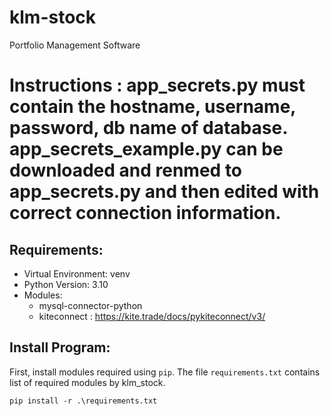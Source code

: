 # klm-stock
Portfolio Management Software

# Instructions : app_secrets.py must contain the hostname, username, password, db name of database. app_secrets_example.py can be downloaded and renmed to app_secrets.py and then edited with correct connection information.

## Requirements:
- Virtual Environment: venv
- Python Version: 3.10
- Modules:
    - mysql-connector-python
    - kiteconnect : https://kite.trade/docs/pykiteconnect/v3/
## Install Program:

First, install modules required using ```pip```. The file ```requirements.txt``` contains list of required modules by klm_stock.

```pip install -r .\requirements.txt```



